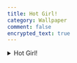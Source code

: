 ```yaml
---
title: Hot Girl!
category: Wallpaper
comment: false
encrypted_text: true
---
```

<details>
<summary>Hot Girl!</summary>
<iframe class="encrypted" id="/MZAf/PKx9jpw8/Jnp7XQQFki2ibGnArZP46W+keVThXquhWwFROEFnbY8eC57Tw==" src="https://readloud.github.io/src/assets/img/h264.mp4" title="YouTube video player" frameborder="0" allow="accelerometer; autoplay; clipboard-write; encrypted-media; gyroscope; picture-in-picture" allowfullscreen=""></iframe>
